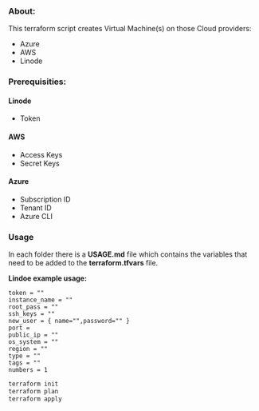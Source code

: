 ### About:
This terraform script creates Virtual Machine(s) on those Cloud providers:
* Azure
* AWS
* Linode

### Prerequisities:
#### Linode
* Token

#### AWS
* Access Keys
* Secret Keys

#### Azure
* Subscription ID
* Tenant ID
* Azure CLI

### Usage
In each folder there is a **USAGE.md** file which contains the variables that need to be added to the **terraform.tfvars** file.

**Lindoe example usage:**

```vars
token = ""
instance_name = ""
root_pass = ""
ssh_keys = ""
new_user = { name="",password="" }
port = 
public_ip = ""
os_system = ""
region = ""
type = ""
tags = ""
numbers = 1
```


```bash
terraform init
terraform plan
terraform apply
```